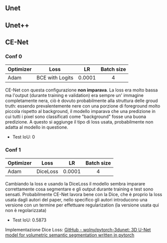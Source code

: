## Unet

## Unet++

## CE-Net

### Conf 0

| Optimizer | Loss            | LR     | Batch size |
| --------- | --------------- |:------:|:----------:|
| Adam      | BCE with Logits | 0.0001 | 4          |

CE-Net con questa configurazione **non imparava**. La loss era molto bassa ma l'output (durante training e validation) era sempre un' immagine completamente nera, ciò è dovuto probabilmente alla struttura delle groud truth: essendo prevalentemente nere con una porzione di foreground molto piccola rispetto al background, il modello imparava che una predizione in cui tutti i pixel sono classificati come "background" fosse una buona predizione. A questo si aggiunge il tipo di loss usata, probabilmente non adatta al modello in questione. 

- Test IoU: 0

### Conf 1

| Optimizer | Loss     | LR     | Batch size |
| --------- | -------- |:------:|:----------:|
| Adam      | DiceLoss | 0.0001 | 4          |

Cambiando la loss e usando la DiceLoss il modello sembra imparare correttamente cosa segmentare e gli output durante training e test sono sensati. Probabilmente CE-Net lavora bene con la Dice, che è proprio la loss usata dagli autori del paper, nello specifico gli autori introducono una versione con un termine per effettuare regularization (la versione usata qui non è regolarizzata)

- Test IoU: 0.5873

Implementazione Dice Loss: [GitHub - wolny/pytorch-3dunet: 3D U-Net model for volumetric semantic segmentation written in pytorch](https://github.com/wolny/pytorch-3dunet)
